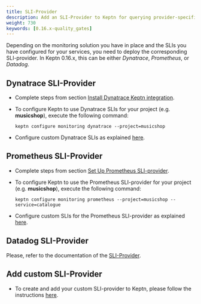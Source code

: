 ```yaml
---
title: SLI-Provider
description: Add an SLI-Provider to Keptn for querying provider-specific SLIs.
weight: 730
keywords: [0.16.x-quality_gates]
---
```


Depending on the monitoring solution you have in place and the SLIs you have configured for your services,
you need to deploy the corresponding SLI-provider.
In Keptn 0.16.x, this can be either *Dynatrace*, *Prometheus*, or *Datadog*.

## Dynatrace SLI-Provider

* Complete steps from section [Install Dynatrace Keptn integration](../../monitoring/dynatrace/install/#install-dynatrace-keptn-integration).

* To configure Keptn to use Dynatrace SLIs for your project (e.g. **musicshop**), execute the following command:

    ```console
    keptn configure monitoring dynatrace --project=musicshop
    ```

* Configure custom Dynatrace SLIs as explained [here](../../monitoring/dynatrace/configure_slis/).

## Prometheus SLI-Provider

* Complete steps from section [Set Up Prometheus SLI-provider](../../monitoring/prometheus/install/#set-up-prometheus-keptn-integration).

* To configure Keptn to use the Prometheus SLI-provider for your project (e.g. **musicshop**), execute the following command:

    ```console
    keptn configure monitoring prometheus --project=musicshop --service=catalogue
    ```

* Configure custom SLIs for the Prometheus SLI-provider as explained [here](../../monitoring/prometheus/install/#configure-custom-prometheus-slis).

## Datadog SLI-Provider

Please, refer to the documentation of the [SLI-Provider](https://github.com/keptn-sandbox/datadog-service#datadog-service).

## Add custom SLI-Provider

* To create and add your custom SLI-provider to Keptn, please follow the instructions [here](../../integrations/sli_provider/).


